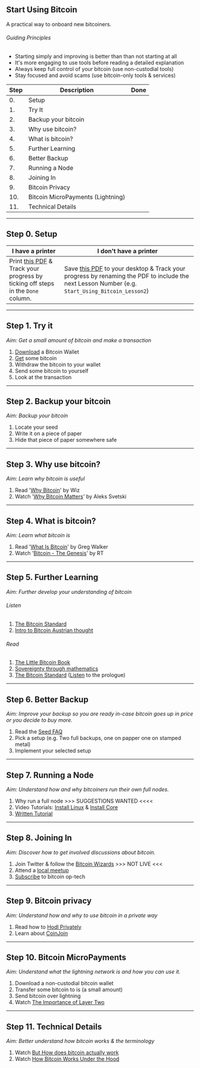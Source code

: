 ## Start Using Bitcoin
A practical way to onboard new bitcoiners.

###### Guiding Principles
- Starting simply and improving is better than than not starting at all
- It's more engaging to use tools before reading a detailed explanation
- Always keep full control of your bitcoin (use non-custodial tools)
- Stay focused and avoid scams (use bitcoin-only tools & services)



| Step | Description                                    |Done|
| ---- | -----------                                    |---|
| 0. | Setup                                            |   |
| 1. | Try It                                           |   |
| 2. | Backup your bitcoin                              |   |
| 3. | Why use bitcoin?                                 |   |
| 4. | What is bitcoin?                                 |   |
| 5. | Further Learning                                 |   |
| 6. | Better Backup                                    |   |
| 7. | Running a Node                                   |   |
| 8. | Joining In                                       |   |
| 9. | Bitcoin Privacy                                  |   |
| 10. | Bitcoin MicroPayments (Lightning)               |   |
| 11. | Technical Details                               |   |

-----

## Step 0. Setup

| I have a printer | I don't have a printer |
| --- | --- |
| Print [this PDF](https://github.com/6102bitcoin/FAQ/raw/master/start-using-bitcoin_LESSON1.pdf) & Track your progress by ticking off steps in the `Done` column. | Save [this PDF](https://github.com/6102bitcoin/FAQ/raw/master/start-using-bitcoin_LESSON1.pdf) to your desktop & Track your progress by renaming the PDF to include the next Lesson Number (e.g. `Start_Using_Bitcoin_Lesson2`) |

-----

## Step 1. Try it
*Aim: Get a small amount of bitcoin and make a transaction*

1. [Download](https://bitcoin-only.com/#wallets) a Bitcoin Wallet
2. [Get](https://bitcoin-only.com/#get-bitcoin) some bitcoin
3. Withdraw the bitcoin to your wallet
4. Send some bitcoin to yourself
5. Look at the transaction

-----

## Step 2. Backup your bitcoin
*Aim: Backup your bitcoin*

1. Locate your seed
2. Write it on a piece of paper
3. Hide that piece of paper somewhere safe

-----

## Step 3. Why use bitcoin?
*Aim: Learn why bitcoin is useful*

1. Read '[Why Bitcoin](https://medium.com/@wiz/why-bitcoin-359ada12629e)' by Wiz
2. Watch '[Why Bitcoin Matters](https://youtu.be/q0XxsabgJEI?t=31)' by Aleks Svetski

-----

## Step 4. What is bitcoin?
*Aim: Learn what bitcoin is*

1. Read '[What Is Bitcoin](https://bitcoin-only.com/#bitcoin)' by Greg Walker
2. Watch '[Bitcoin - The Genesis](https://www.rt.com/shows/to-the-moon/457141-bitcoin-digital-currencies-revolution/video/5cbc2abbdda4c844198b4657/)' by RT

-----

## Step 5. Further Learning
*Aim: Further develop your understanding of bitcoin*

###### Listen
1. [The Bitcoin Standard](https://youtu.be/Zbm772vF-5M?t=308)
2. [Intro to Bitcoin Austrian thought](https://youtu.be/OrMHQhDKhrU)

###### Read
1. [The Little Bitcoin Book](https://www.amazon.com/dp/1641990503)
2. [Sovereignty through mathematics](https://www.amazon.com/Bitcoin-Sovereignty-mathematics-Knut-Svanholm/dp/1090109911)
3. [The Bitcoin Standard](https://www.amazon.com/Bitcoin-Standard-Decentralized-Alternative-Central/dp/1119473861) ([Listen](https://www.podbean.com/eu/pb-48576-a563c0) to the prologue)

-----

## Step 6. Better Backup
*Aim: Improve your backup so you are ready in-case bitcoin goes up in price or you decide to buy more.*

1. Read the [Seed FAQ](https://github.com/6102bitcoin/FAQ/blob/master/seed.md)
2. Pick a setup (e.g. Two full backups, one on papper one on stamped metal)
3. Implement your selected setup

-----

## Step 7. Running a Node
*Aim: Understand how and why bitcoiners run their own full nodes.*

1. Why run a full node >>> SUGGESTIONS WANTED <<<<
2. Video Tutorials: [Install Linux](https://www.youtube.com/watch?v=0Zq_JdExHkE&list=PLmoQ11MXEmagwLs0NtjadkyVwc-CFfr4h) & [Install Core](https://www.youtube.com/watch?v=q0Uen8p4feM&list=PLmoQ11MXEmag9I2ibHnubzJdjDqypujCk)
3. [Written Tutorial](https://medium.com/hackernoon/a-complete-beginners-guide-to-installing-a-bitcoin-full-node-on-linux-2018-edition-cb8e384479ea)

-----

## Step 8. Joining In
*Aim: Discover how to get involved discussions about bitcoin.*

1. Join Twitter & follow the [Bitcoin Wizards](https://bitcoin-wizards.com/) >>> NOT LIVE <<<
2. Attend a [local meetup](https://bitcoin-only.com/#meetups)
3. [Subscribe](https://bitcoinops.org/en/newsletters/) to bitcoin op-tech

-----

## Step 9. Bitcoin privacy
*Aim: Understand how and why to use bitcoin in a private way*

1. Read how to [Hodl Privately](https://github.com/6102bitcoin/FAQ/blob/master/hodl-privacy.md)
2. Learn about [CoinJoin](https://github.com/6102bitcoin/CoinJoin-Research/blob/master/CoinJoin_Research/CoinJoin_FAQ.md)

-----

## Step 10. Bitcoin MicroPayments
*Aim: Understand what the lightning network is and how you can use it.*

1. Download a non-custodial bitcoin wallet
2. Transfer some bitcoin to is (a small amount)
3. Send bitcoin over lightning
4. Watch [The Importance of Layer Two](https://www.youtube-nocookie.com/embed/3PcR4HWJnkY)

-----

## Step 11. Technical Details
*Aim: Better understand how bitcoin works & the terminology*

1. Watch [But How does bitcoin actually work](https://www.youtube-nocookie.com/embed/bBC-nXj3Ng4)
2. Watch [How Bitcoin Works Under the Hood](https://www.youtube-nocookie.com/embed/Lx9zgZCMqXE)
